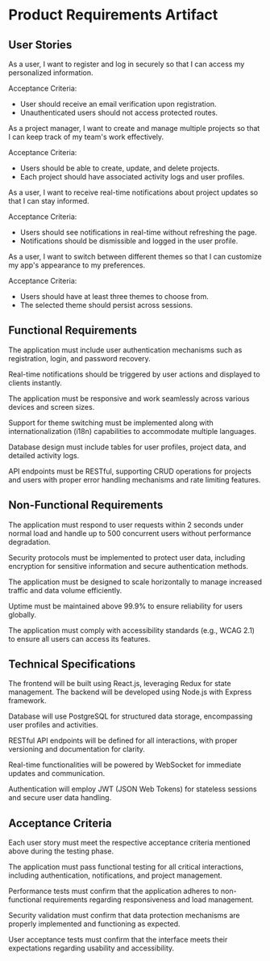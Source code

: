 # Product Requirements Artifact

<!-- Section 1: User Stories -->
<section id="sec_1" class="prd-section product-requirement-agent" data-keywords="web-development,react,nodejs,frontend,backend,authentication,notifications,responsive,requirements,themes,i18n,accessibility,ui-ux,database,users,projects,logging,api,rest,error-handling,rate-limiting">
<h2>User Stories</h2>
<p>As a user, I want to register and log in securely so that I can access my personalized information.</p>
<p>Acceptance Criteria:</p>
<ul>
  <li>User should receive an email verification upon registration.</li>
  <li>Unauthenticated users should not access protected routes.</li>
</ul>
<p>As a project manager, I want to create and manage multiple projects so that I can keep track of my team's work effectively.</p>
<p>Acceptance Criteria:</p>
<ul>
  <li>Users should be able to create, update, and delete projects.</li>
  <li>Each project should have associated activity logs and user profiles.</li>
</ul>
<p>As a user, I want to receive real-time notifications about project updates so that I can stay informed.</p>
<p>Acceptance Criteria:</p>
<ul>
  <li>Users should see notifications in real-time without refreshing the page.</li>
  <li>Notifications should be dismissible and logged in the user profile.</li>
</ul>
<p>As a user, I want to switch between different themes so that I can customize my app's appearance to my preferences.</p>
<p>Acceptance Criteria:</p>
<ul>
  <li>Users should have at least three themes to choose from.</li>
  <li>The selected theme should persist across sessions.</li>
</ul>
</section>

<!-- Section 2: Functional Requirements -->
<section id="sec_2" class="prd-section product-requirement-agent" data-keywords="web-development,react,nodejs,frontend,backend,authentication,notifications,responsive,requirements,themes,i18n,accessibility,ui-ux,database,users,projects,logging,api,rest,error-handling,rate-limiting">
<h2>Functional Requirements</h2>
<p>The application must include user authentication mechanisms such as registration, login, and password recovery.</p>
<p>Real-time notifications should be triggered by user actions and displayed to clients instantly.</p>
<p>The application must be responsive and work seamlessly across various devices and screen sizes.</p>
<p>Support for theme switching must be implemented along with internationalization (i18n) capabilities to accommodate multiple languages.</p>
<p>Database design must include tables for user profiles, project data, and detailed activity logs.</p>
<p>API endpoints must be RESTful, supporting CRUD operations for projects and users with proper error handling mechanisms and rate limiting features.</p>
</section>

<!-- Section 3: Non-Functional Requirements -->
<section id="sec_3" class="prd-section product-requirement-agent" data-keywords="web-development,react,nodejs,frontend,backend,authentication,notifications,responsive,requirements,themes,i18n,accessibility,ui-ux,database,users,projects,logging,api,rest,error-handling,rate-limiting">
<h2>Non-Functional Requirements</h2>
<p>The application must respond to user requests within 2 seconds under normal load and handle up to 500 concurrent users without performance degradation.</p>
<p>Security protocols must be implemented to protect user data, including encryption for sensitive information and secure authentication methods.</p>
<p>The application must be designed to scale horizontally to manage increased traffic and data volume efficiently.</p>
<p>Uptime must be maintained above 99.9% to ensure reliability for users globally.</p>
<p>The application must comply with accessibility standards (e.g., WCAG 2.1) to ensure all users can access its features.</p>
</section>

<!-- Section 4: Technical Specifications -->
<section id="sec_4" class="prd-section product-requirement-agent" data-keywords="web-development,react,nodejs,frontend,backend,authentication,notifications,responsive,requirements,themes,i18n,accessibility,ui-ux,database,users,projects,logging,api,rest,error-handling,rate-limiting">
<h2>Technical Specifications</h2>
<p>The frontend will be built using React.js, leveraging Redux for state management. The backend will be developed using Node.js with Express framework.</p>
<p>Database will use PostgreSQL for structured data storage, encompassing user profiles and activities.</p>
<p>RESTful API endpoints will be defined for all interactions, with proper versioning and documentation for clarity.</p>
<p>Real-time functionalities will be powered by WebSocket for immediate updates and communication.</p>
<p>Authentication will employ JWT (JSON Web Tokens) for stateless sessions and secure user data handling.</p>
</section>

<!-- Section 5: Acceptance Criteria -->
<section id="sec_5" class="prd-section product-requirement-agent" data-keywords="web-development,react,nodejs,frontend,backend,authentication,notifications,responsive,requirements,themes,i18n,accessibility,ui-ux,database,users,projects,logging,api,rest,error-handling,rate-limiting">
<h2>Acceptance Criteria</h2>
<p>Each user story must meet the respective acceptance criteria mentioned above during the testing phase.</p>
<p>The application must pass functional testing for all critical interactions, including authentication, notifications, and project management.</p>
<p>Performance tests must confirm that the application adheres to non-functional requirements regarding responsiveness and load management.</p>
<p>Security validation must confirm that data protection mechanisms are properly implemented and functioning as expected.</p>
<p>User acceptance tests must confirm that the interface meets their expectations regarding usability and accessibility.</p>
</section>
